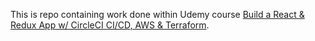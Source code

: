 This is repo containing work done within Udemy course [Build a React & Redux App w/ CircleCI CI/CD, AWS & Terraform](https://www.udemy.com/course/build-a-modern-react-and-redux-app-with-circleci-cicd-aws/).
